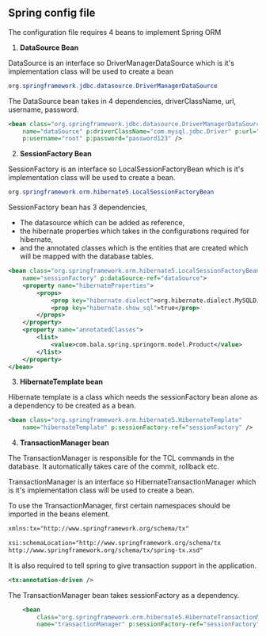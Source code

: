 ## Spring config file

The configuration file requires 4 beans to implement Spring ORM

1. **DataSource Bean**

DataSource is an interface so DriverManagerDataSource which is it's implementation class will be used to create a bean

```java
org.springframework.jdbc.datasource.DriverManagerDataSource
```

The DataSource bean takes in 4 dependencies, driverClassName, url, username, password.

```xml
<bean class="org.springframework.jdbc.datasource.DriverManagerDataSource"
	name="dataSource" p:driverClassName="com.mysql.jdbc.Driver" p:url="jdbc:mysql://localhost:3306/mydb"
	p:username="root" p:password="password123" />
```


2. **SessionFactory Bean** 

SessionFactory is an interface so LocalSessionFactoryBean which is it's implementation class will be used to create a bean.

```java
org.springframework.orm.hibernate5.LocalSessionFactoryBean
```

SessionFactory bean has 3 dependencies, 
- The datasource which can be added as reference, 
- the hibernate properties which takes in the configurations required for hibernate, 
- and the annotated classes which is the entities that are created which will be mapped with the database tables.

```xml
<bean class="org.springframework.orm.hibernate5.LocalSessionFactoryBean"
	name="sessionFactory" p:dataSource-ref="dataSource">
	<property name="hibernateProperties">
		<props>
			<prop key="hibernate.dialect">org.hibernate.dialect.MySQLDialect</prop>
			<prop key="hibernate.show_sql">true</prop>
		</props>
	</property>
	<property name="annotatedClasses">
		<list>
			<value>com.bala.spring.springorm.model.Product</value>
		</list>
	</property>
</bean>
```

3. **HibernateTemplate bean**

Hibernate template is a class which needs the sessionFactory bean alone as a dependency to be created as a bean.

```xml
<bean class="org.springframework.orm.hibernate5.HibernateTemplate"
	name="hibernateTemplate" p:sessionFactory-ref="sessionFactory" />
```

4. **TransactionManager bean**

The TransactionManager is responsible for the TCL commands in the database. It automatically takes care of the commit, rollback etc. 

TransactionManager is an interface so HibernateTransactionManager which is it's implementation class will be used to create a bean.

To use the TransactionManager, first certain namespaces should be imported in the beans element.

```xml
xmlns:tx="http://www.springframework.org/schema/tx"

xsi:schemaLocation="http://www.springframework.org/schema/tx
http://www.springframework.org/schema/tx/spring-tx.xsd"
```

It is also required to tell spring to give transaction support in the application.

```xml
<tx:annotation-driven />
```

The TransactionManager bean takes sessionFactory as a dependency.

```xml
	<bean
		class="org.springframework.orm.hibernate5.HibernateTransactionManager"
		name="transactionManager" p:sessionFactory-ref="sessionFactory" />
```